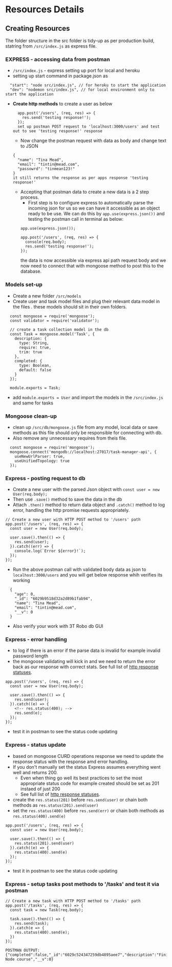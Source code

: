 # Resources Details

## Creating Resources
The folder structure in the src folder is tidy-up as per production build, statring from `/src/index.js` as express file.

### EXPRESS - accessing data from postman
  - `/src/index.js` - express setting up port for local and heroku
  - setting up start command in package.json as 
  ```
    "start": "node src/index.js", // for heroku to start the application
    "dev": "nodemon src/index.js", // for local environment only to start the application
  ```
  - **Create http methods** to create a user as below
    ```
      app.post('/users', (req, res) => {
        res.send('testing response!');
      }); 
      set up postman POST request to 'localhost:3000/users' and test out to see 'testing response!' response
    ```
    - Now change the postman request with data as body and change text to JSON
    ```
    {
      "name": "Tina Mead",
      "email": "tintin@mead.com",
      "passowrd": "tinmean123!"
    }
    it still returns the response as per apps response 'testing response!'
    ``` 
    - Accepting that postman data to create a new data is a 2 step process.
      - First step is to configure express to automatically parse the incoming json for us so we can have it accessible as an object ready to be use. We can do this by `app.use(express.json())` and testing the postman call in terminal as below:
      ```
      app.use(express.json());

      app.post('/users', (req, res) => {
        console(req.body);
        res.send('testing response!');
      });
      ```
      the data is now accessible via express api path request body and we now need to connect that with mongoose method to post this to the database.


### Models set-up
  - Create a new folder `/src/models`
  - Create user and task model files and plug their relevant data model in the files . these models should sit in their own folders.
  ```
    const mongoose = require('mongoose');
    const validator = require('validator');

    // create a task collection model in the db
    const Task = mongoose.model('Task', {
      description: {
        type: String,
        require: true,
        trim: true
      },
      completed: {
        type: Boolean,
        default: false
      }
    });

    module.exports = Task;
  ```
  - add `module.exports = User` and import the models in the `/src/index.js` and same for tasks


### Mongoose clean-up
  - clean up `/src/db/mongoose.js` file from any model, local data or save methods as this file should only be responsible for connecting with db.
  - Also remove any unnecessary requires from theis file.
  ```
    const mongoose = require('mongoose');
    mongoose.connect('mongodb://localhost:27017/task-manager-api', {
      useNewUrlParser: true,
      useUnifiedTopology: true
    });
  ```

### Express - posting request to db
  - Create a new user with the parsed Json object with `const user = new User(req.body);`
  - Then use `.save()` method to save the data in the db
  - Attach `.then()` method to return data object and `.catch()` method to log error, handling the http promise requests appropriately.
  ```
  // Create a new user with HTTP POST method to '/users' path
  app.post('/users', (req, res) => {
    const user = new User(req.body);

    user.save().then(() => {
      res.send(user);
    }).catch((err) => {
      console.log(`Error ${error}!`);
    });
  }); 
  ```
  - Run the above postman call with validated body data as json to `localhost:3000/users` and you will get below response whih verifies its working
  ```
    {
      "age": 0,
      "_id": "6029b9518d32a2d89b1fab94",
      "name": "Tina Mead",
      "email": "tintin@mead.com",
      "__v": 0
    }
  ```
  - Also verify your work with 3T Robo db GUI

### Express - error handling
  - to log if there is an error if the parse data is invalid for example invalid password length
  - the mongoose validating will kick in and we need to return the error back as our response with correct stats. See full list of [http response statuses](https://httpstatuses.com/).
  ```
  app.post('/users', (req, res) => {
    const user = new User(req.body);

    user.save().then(() => {
      res.send(user);
    }).catch((e) => {
      <!-- res.status(400); -->
      res.send(e);
    });
  }); 
  ```
  - test it in postman to see the status code updating


### Express - status update
  - based on mongoose CURD operations response we need to update the response status with the response amd error handling. 
  - If you don't manually set the status Express assumes everything went well and returns 200.
    - Even when thing go well its best practices to set the most appropriate status code for example created should be set as 201 instaed of just 200
    - See full list of [http response statuses](https://httpstatuses.com/).
  - create the `res.status(201)` before `res.send(user)` or chain both methods as `res.status(201).send(user)`
  - set the `res.status(400)` before `res.send(err)` or chain both methods as `res.status(400).send(e)`
  ```
  app.post('/users', (req, res) => {
    const user = new User(req.body);

    user.save().then(() => {
      res.status(201).send(user)
    }).catch((e) => {
      res.status(400).send(e)
    });
  }); 
  ```
  - test it in postman to see the status code updating


### Express - setup tasks post methods to '/tasks' and test it via postman
```
// Create a new task with HTTP POST method to '/tasks' path
app.post('/tasks', (req, res) => {
  const task = new Task(req.body);

  task.save().then(() => {
    res.send(task);
  }).catch(e => {
    res.status(400).send(e);
  })
});

POSTMAN OUTPUT: {"completed":false,"_id":"6029c524347259db4895aee7","description":"Finish Node course","__v":0}
```